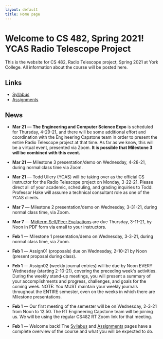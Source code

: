 ```yaml
---
layout: default
title: Home page
---
```


# Welcome to CS 482, Spring 2021!<br>YCAS Radio Telescope Project

This is the website for CS 482, Radio Telescope project, Spring 2021 at York College.
All information about the course will be posted here.

## Links

* [Syllabus](syllabus.html)
* [Assignments](assign/index.html)

## News

<!--

* **May 5** &mdash; [Final Technical Reports](./assign/finalreport.html) and Team Posters are due Friday, 5-14-21, by Noon in your Google Drive, as well as in PDF form via email to your instructors.

* **May 5** &mdash; [Final Self/Peer Evaluations](./assign/PeerEval-RadioTelescope-Sp21-final.pdf) are due Friday, 5-14-21, by Noon in PDF form via email to your instructors.

* **Apr 28** &mdash; The Radio Telescope Project Final Presentation and Demo (MS4) will be Monday, 5-10-21, from 5:00pm to 7:00pm via Zoom, in coordination with the Engineering Capstone team.  As far as we know, this will be a virtual event, presented via Zoom.

* **Apr 28** &mdash; [Draft Technical Reports](./assign/finalreport.html) are due Wednesday, 5-5-21, by Noon in your Google Drive, for review and comment by your instructors.

-->

* **Mar 21** &mdash; **The Engineering and Computer Science Expo** is scheduled for Thursday, 4-29-21, and there will be some additional effort and coordination with the Engineering Capstone team in order to present the entire Radio Telescope project at that time.  As far as we know, this will be a virtual event, presented via Zoom.  **It is possible that Milestone 3 will be combined with this event.**

* **Mar 21** &mdash; Milestone 3 presentation/demo on Wednesday, 4-28-21, during normal class time via Zoom. 

* **Mar 21** &mdash; Todd Ullery (YCAS) will be taking over as the official CS instructor for the Radio Telescope project on Monday, 3-22-21.  Please direct all of your academic, scheduling, and grading inquiries to Todd.  Professor Hake will assume a technical consultant role as one of the YCAS clients.

* **Mar 7** &mdash; Milestone 2 presentation/demo on Wednesday, 3-31-21, during normal class time, via Zoom.

* **Mar 7** &mdash; [Midterm Self/Peer Evaluations](./assign/PeerEval-RadioTelescope-Sp21-midterm.pdf) are due Thursday, 3-11-21, by Noon in PDF form via email to your instructors.

* **Feb 1** &mdash; Milestone 1 presentation/demo on Wednesday, 3-3-21, during normal class time, via Zoom.

* **Feb 1** &mdash; Assign01 (proposals) due on Wednesday, 2-10-21 by Noon (present proposal during class).

* **Feb 1** &mdash; Assign02 (weekly journal entries) will be due by Noon EVERY Wednesday (starting 2-10-21), covering the preceding week's activities.  During the weekly stand-up meetings, you will present a summary of your accomplishments and progress, challenges, and goals for the coming week.  NOTE: You MUST maintain your weekly journals throughout the ENTIRE semester, even on the weeks in which there are Milestone presentations.

* **Feb 1** &mdash; Our first meeting of the semester will be on Wednesday, 2-3-21 from Noon to 12:50.  The RT Engineering Capstone team will be joining us.  We will be using the regular CS482 RT Zoom link for that meeting.

* **Feb 1** &mdash; Welcome back!  The [Syllabus](syllabus.html) and [Assignments](assign/index.html) pages have a complete overview of the course and what you will be expected to do.

<!-- vim:set wrap: -->
<!-- vim:set linebreak: -->
<!-- vim:set nolist: -->
